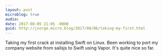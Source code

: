 ```yaml
---
layout: post
microblog: true
audio: 
date: 2017-08-05 21:05 -0800
guid: http://jsorge.micro.blog/2017/08/06/taking-my-first.html
---
```

Taking my first crack at installing Swift on Linux. Been working to port my company website from sailsjs to Swift using Vapor. It's quite nice so far.
